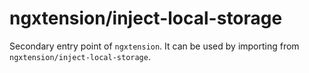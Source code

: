 # ngxtension/inject-local-storage

Secondary entry point of `ngxtension`. It can be used by importing from `ngxtension/inject-local-storage`.
